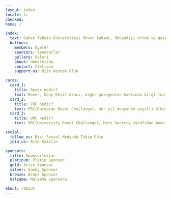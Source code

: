 ```yaml
---
layout: index
locale: tr
checked:
home: /

index:
  text: Gebze Teknik Üniversitesi Rover takımı, dünyadışı ortam ve gezegenler arası misyonlarda geleceğin problemlerine, robotik çözümler üretmek amacıyla farklı disiplinlerden öğrencilerin bir araya gelmesiyle kurulmuştur.
  buttons:
    members: Üyeler
    sponsors: Sponsorlar
    gallery: Galeri
    about: Hakkımızda
    contact: İletişim
    support_us: Bize Destek Olun

cards:
  card_1:
    title: Rover nedir?
    text: Rover, Uzay Keşif Aracı, diğer gezegenler hakkında bilgi toplamak, araziden alınan örnekleri inceleyerek, yaşamsal belirtileri araştırmak gibi belirli tüm görevleri yerine getirmek için üretilen, ekstrem koşullarda hareket etmeye uygun tasarlanan otonom sistemlerdir.
  card_2: 
    title: ERC nedir?
    text: ERC(European Rover Challange), her yıl dünyanın çeşitli ülkelerinden katılan takımlar ile Polonya'da düzenlenen Mars keşif robotu yarışmasıdır.  Yarışma bilim ve uzay sektörüne yeni kazanımlar sağlamayı amaçlamaktadır. Ayrıca Avrupa'daki en büyük robotik ve uzay etkinliğidir.
  card_3:
    title: URC nedir?
    text: URC(University Rover Challange), Mars Society tarafıdan Amerika Birleşik Devletleri'nin Utah eyaletindeki MDRS'da (Mars Desert Research Station) gerçekleştirilen, üniversite öğrencilerini gelecek nesil uzay araçlarını tasarlamayı teşvik etmek amaçlı yapılan uluslararası bir yarışmadır.  </p>

social:
  follow_us: Bizi Sosyal Medyada Takip Edin 
  join_us: Bize Katılın

sponsors:
  title: Sponsorluklar
  platinum: Platin Sponsor
  gold: Altın Sponsor
  silver: Gümüş Sponsor
  bronze: Bronz Sponsor
  malzeme: Malzeme Sponsoru

about: /about
---
```

